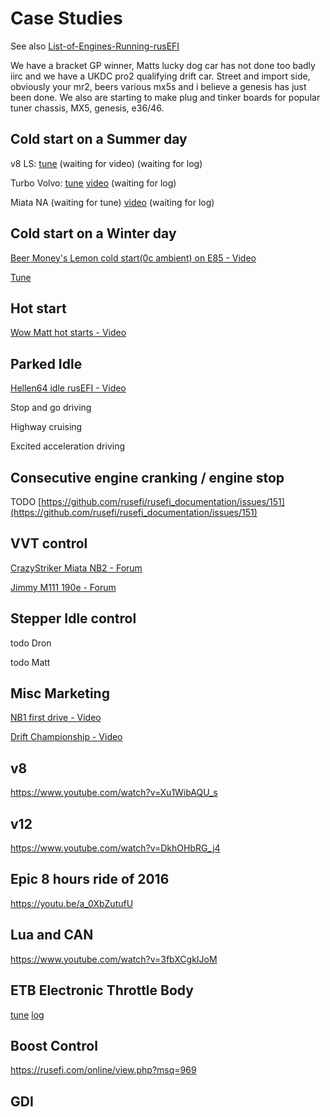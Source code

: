 # Case Studies

See also [List-of-Engines-Running-rusEFI](List-of-Engines-Running-rusEFI)

We have a bracket GP winner, Matts lucky dog car has not done too badly iirc and we have a UKDC pro2 qualifying drift car.
Street and import side, obviously your mr2, beers various mx5s and i believe a genesis has just been done.
We also are starting to make plug and tinker boards for popular tuner chassis, MX5, genesis, e36/46.

## Cold start on a Summer day

v8 LS: [tune](https://rusefi.com/online/view.php?msq=495)
(waiting for video)
(waiting for log)

Turbo Volvo: [tune](https://rusefi.com/online/view.php?msq=541)
[video](https://youtu.be/n8Znw2P6ALw)
(waiting for log)

Miata NA
(waiting for tune)
[video](https://youtu.be/r-RgwNGDV78)
(waiting for log)

## Cold start on a Winter day

[Beer Money's Lemon cold start(0c ambient) on E85 - Video](https://youtu.be/wx5dU16RtPU)

[Tune](https://rusefi.com/online/view.php?msq=808)

## Hot start

[Wow Matt hot starts - Video](https://www.youtube.com/watch?v=lGjPbiyv49c)

## Parked Idle

[Hellen64 idle rusEFI - Video](https://youtu.be/8sUXxj-Q1Bo)

Stop and go driving

Highway cruising

Excited acceleration driving

## Consecutive engine cranking / engine stop

TODO [https://github.com/rusefi/rusefi_documentation/issues/151](https://github.com/rusefi/rusefi_documentation/issues/151)

## VVT control

[CrazyStriker Miata NB2 - Forum](https://rusefi.com/online/?vehicleName=H72_CS_NB2&user_id=853)

[Jimmy M111 190e - Forum](https://rusefi.com/online/?vehicleName=Jimmys+190e+that+runs+good&user_id=1115)

## Stepper Idle control

todo Dron

todo Matt

## Misc Marketing

[NB1 first drive - Video](https://www.youtube.com/watch?v=rxwOemGg5F4)

[Drift Championship - Video](https://www.youtube.com/watch?v=y4h5dAlh6tE)

## v8

<https://www.youtube.com/watch?v=Xu1WibAQU_s>

## v12

<https://www.youtube.com/watch?v=DkhOHbRG_j4>

## Epic 8 hours ride of 2016

<https://youtu.be/a_0XbZutufU>

## Lua and CAN

<https://www.youtube.com/watch?v=3fbXCgkIJoM>

## ETB Electronic Throttle Body

[tune](https://rusefi.com/online/view.php?msq=1394) [log](https://rusefi.com/online/view.php?log=1165)

## Boost Control

<https://rusefi.com/online/view.php?msq=969>

## GDI
